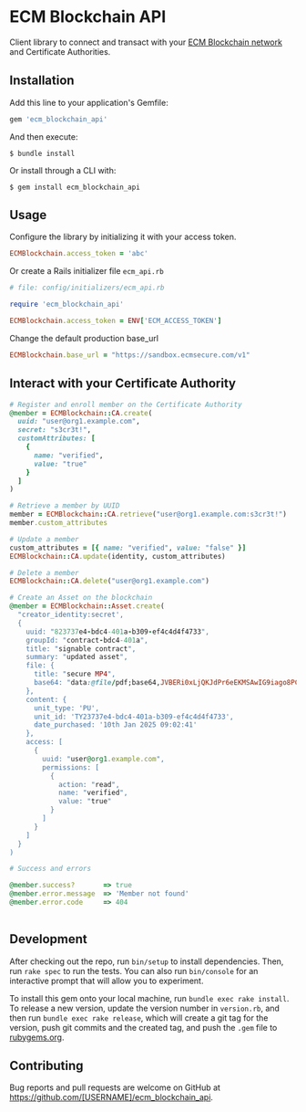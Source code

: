 # ECM Blockchain API

Client library to connect and transact with your [ECM Blockchain network](https://www.ecmsecure.com) and Certificate Authorities.

## Installation

Add this line to your application's Gemfile:

```ruby
gem 'ecm_blockchain_api'
```

And then execute:

    $ bundle install

Or install through a CLI with:

    $ gem install ecm_blockchain_api

## Usage
Configure the library by initializing it with your access token.

```ruby
ECMBlockchain.access_token = 'abc'
```

Or create a Rails initializer file `ecm_api.rb`

```ruby
# file: config/initializers/ecm_api.rb

require 'ecm_blockchain_api'

ECMBlockchain.access_token = ENV['ECM_ACCESS_TOKEN']
```

Change the default production base_url
```ruby
ECMBlockchain.base_url = "https://sandbox.ecmsecure.com/v1"
```

## Interact with your Certificate Authority

```ruby
# Register and enroll member on the Certificate Authority
@member = ECMBlockchain::CA.create(
  uuid: "user@org1.example.com",
  secret: "s3cr3t!",
  customAttributes: [
    {
      name: "verified",
      value: "true"
    }
  ]
)

# Retrieve a member by UUID
member = ECMBlockchain::CA.retrieve("user@org1.example.com:s3cr3t!")
member.custom_attributes

# Update a member
custom_attributes = [{ name: "verified", value: "false" }]
ECMBlockchain::CA.update(identity, custom_attributes)

# Delete a member
ECMBlockchain::CA.delete("user@org1.example.com")
```

```ruby
# Create an Asset on the blockchain
@member = ECMBlockchain::Asset.create(
  "creator_identity:secret',
  {
    uuid: "823737e4-bdc4-401a-b309-ef4c4d4f4733",
    groupId: "contract-bdc4-401a",
    title: "signable contract",
    summary: "updated asset",
    file: {
      title: "secure MP4",
      base64: "data:@file/pdf;base64,JVBERi0xLjQKJdPr6eEKMSAwIG9iago8PC9D..."
    },
    content: {
      unit_type: 'PU',
      unit_id: 'TY23737e4-bdc4-401a-b309-ef4c4d4f4733',
      date_purchased: '10th Jan 2025 09:02:41'
    },
    access: [
      {
        uuid: "user@org1.example.com",
        permissions: [
          {
            action: "read",
            name: "verified",
            value: "true"
          }
        ]
      }
    ]
  }
)
```

```ruby
# Success and errors

@member.success?       => true
@member.error.message  => 'Member not found'
@member.error.code     => 404
 
```

## Development

After checking out the repo, run `bin/setup` to install dependencies. Then, run `rake spec` to run the tests. You can also run `bin/console` for an interactive prompt that will allow you to experiment.

To install this gem onto your local machine, run `bundle exec rake install`. To release a new version, update the version number in `version.rb`, and then run `bundle exec rake release`, which will create a git tag for the version, push git commits and the created tag, and push the `.gem` file to [rubygems.org](https://rubygems.org).

## Contributing

Bug reports and pull requests are welcome on GitHub at https://github.com/[USERNAME]/ecm_blockchain_api.
